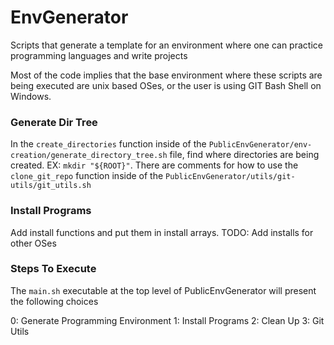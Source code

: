 # EnvGenerator
Scripts that generate a template for an environment where one can practice programming languages and write projects

Most of the code implies that the base environment where these scripts are being executed are unix based OSes,
or the user is using GIT Bash Shell on Windows.

### Generate Dir Tree
In the `create_directories` function inside of the
`PublicEnvGenerator/env-creation/generate_directory_tree.sh` file,
find where directories are being created. EX: `mkdir "${ROOT}"`.
There are comments for how to use the `clone_git_repo` function inside of the
`PublicEnvGenerator/utils/git-utils/git_utils.sh`

### Install Programs
Add install functions and put them in install arrays.
TODO: Add installs for other OSes 

### Steps To Execute
The `main.sh` executable at the top level of PublicEnvGenerator will present the following choices

0: Generate Programming Environment
1: Install Programs
2: Clean Up
3: Git Utils
